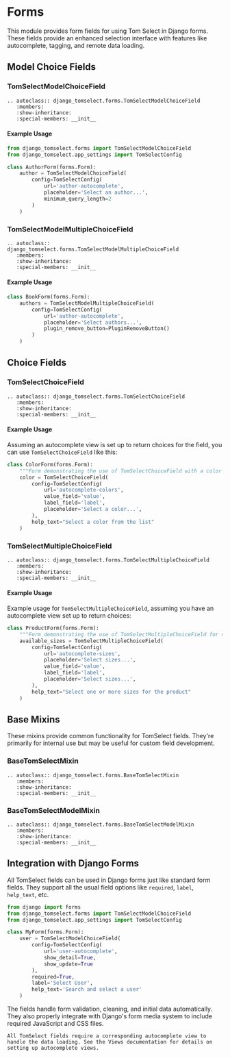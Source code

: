 # Forms

This module provides form fields for using Tom Select in Django forms. These fields provide an enhanced selection interface with features like autocomplete, tagging, and remote data loading.

## Model Choice Fields

### TomSelectModelChoiceField

```{eval-rst}
.. autoclass:: django_tomselect.forms.TomSelectModelChoiceField
   :members:
   :show-inheritance:
   :special-members: __init__
```

#### Example Usage

```python
from django_tomselect.forms import TomSelectModelChoiceField
from django_tomselect.app_settings import TomSelectConfig

class AuthorForm(forms.Form):
    author = TomSelectModelChoiceField(
        config=TomSelectConfig(
            url='author-autocomplete',
            placeholder='Select an author...',
            minimum_query_length=2
        )
    )
```

### TomSelectModelMultipleChoiceField

```{eval-rst}
.. autoclass:: django_tomselect.forms.TomSelectModelMultipleChoiceField
   :members:
   :show-inheritance:
   :special-members: __init__
```

#### Example Usage

```python
class BookForm(forms.Form):
    authors = TomSelectModelMultipleChoiceField(
        config=TomSelectConfig(
            url='author-autocomplete',
            placeholder='Select authors...',
            plugin_remove_button=PluginRemoveButton()
        )
    )
```

## Choice Fields

### TomSelectChoiceField

```{eval-rst}
.. autoclass:: django_tomselect.forms.TomSelectChoiceField
   :members:
   :show-inheritance:
   :special-members: __init__
```

#### Example Usage

Assuming an autocomplete view is set up to return choices for the field, you can use `TomSelectChoiceField` like this:

```python
class ColorForm(forms.Form):
    """Form demonstrating the use of TomSelectChoiceField with a color selection."""
    color = TomSelectChoiceField(
        config=TomSelectConfig(
            url='autocomplete-colors',
            value_field='value',
            label_field='label',
            placeholder='Select a color...',
        ),
        help_text="Select a color from the list"
    )
```

### TomSelectMultipleChoiceField

```{eval-rst}
.. autoclass:: django_tomselect.forms.TomSelectMultipleChoiceField
   :members:
   :show-inheritance:
   :special-members: __init__
```

#### Example Usage

Example usage for `TomSelectMultipleChoiceField`, assuming you have an autocomplete view set up to return choices:

```python
class ProductForm(forms.Form):
    """Form demonstrating the use of TomSelectMultipleChoiceField for selecting product sizes."""
    available_sizes = TomSelectMultipleChoiceField(
        config=TomSelectConfig(
            url='autocomplete-sizes',
            placeholder='Select sizes...',
            value_field='value',
            label_field='label',
            placeholder='Select sizes...',
        ),
        help_text="Select one or more sizes for the product"
    )
```

## Base Mixins

These mixins provide common functionality for TomSelect fields. They're primarily for internal use but may be useful for custom field development.

### BaseTomSelectMixin

```{eval-rst}
.. autoclass:: django_tomselect.forms.BaseTomSelectMixin
   :members:
   :show-inheritance:
   :special-members: __init__
```

### BaseTomSelectModelMixin

```{eval-rst}
.. autoclass:: django_tomselect.forms.BaseTomSelectModelMixin
   :members:
   :show-inheritance:
   :special-members: __init__
```

## Integration with Django Forms

All TomSelect fields can be used in Django forms just like standard form fields. They support all the usual field options like `required`, `label`, `help_text`, etc.

```python
from django import forms
from django_tomselect.forms import TomSelectModelChoiceField
from django_tomselect.app_settings import TomSelectConfig

class MyForm(forms.Form):
    user = TomSelectModelChoiceField(
        config=TomSelectConfig(
            url='user-autocomplete',
            show_detail=True,
            show_update=True
        ),
        required=True,
        label='Select User',
        help_text='Search and select a user'
    )
```

The fields handle form validation, cleaning, and initial data automatically. They also properly integrate with Django's form media system to include required JavaScript and CSS files.

```{note}
All TomSelect fields require a corresponding autocomplete view to handle the data loading. See the Views documentation for details on setting up autocomplete views.
```
